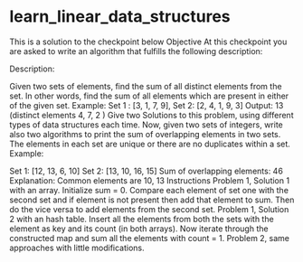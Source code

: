 # learn_linear_data_structures
This is a solution to the checkpoint below
Objective
At this checkpoint you are asked to write an algorithm that fulfills the following description:

Description:

Given two sets of elements, find the sum of all distinct elements from the set. In other words, find the sum of all elements which are present in either of the given set.
Example:
Set 1 : [3, 1, 7, 9], Set 2: [2, 4, 1, 9, 3]
Output: 13 (distinct elements 4, 7, 2 )
Give two Solutions to this problem, using different types of data structures each time.
Now, given two sets of integers, write also two algorithms to print the sum of overlapping elements in two sets. The elements in each set are unique or there are no duplicates within a set.
Example: 

Set 1: [12, 13, 6, 10]
Set 2: [13, 10, 16, 15]
Sum of overlapping elements: 46
Explanation: Common elements are 10, 13
Instructions
Problem 1, Solution 1 with an array.
Initialize sum = 0. Compare each element of set one with the second set and if element is not present then add that element to sum. Then do the vice versa to add elements from the second set. 
Problem 1, Solution 2 with an hash table.
Insert all the elements from both the sets with the element as key and its count (in both arrays).
Now iterate through the constructed map and sum all the elements with count = 1.
Problem 2, same approaches with little modifications.

